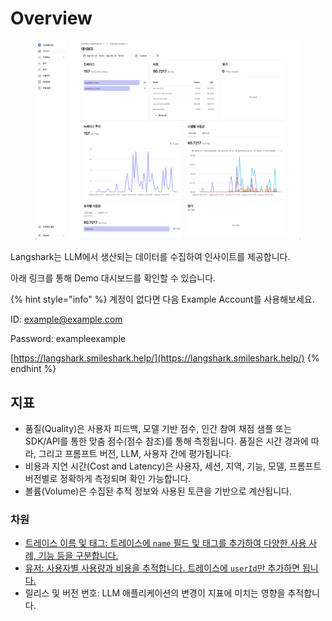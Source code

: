 # Overview

<figure><img src="../.gitbook/assets/image (2).png" alt=""><figcaption></figcaption></figure>

Langshark는 LLM에서 생산되는 데이터를 수집하여 인사이트를 제공합니다.

아래 링크를 통해 Demo 대시보드를 확인할 수 있습니다.

{% hint style="info" %}
계정이 없다면 다음 Example Account를 사용해보세요.

ID: [example@example.com](mailto:example@example.com)

Password: exampleexample

[https://langshark.smileshark.help/](https://langshark.smileshark.help/)
{% endhint %}

## 지표

* 품질(Quality)은 사용자 피드백, 모델 기반 점수, 인간 참여 채점 샘플 또는 SDK/API를 통한 맞춤 점수(점수 참조)를 통해 측정됩니다. 품질은 시간 경과에 따라, 그리고 프롬프트 버전, LLM, 사용자 간에 평가됩니다.
* 비용과 지연 시간(Cost and Latency)은 사용자, 세션, 지역, 기능, 모델, 프롬프트 버전별로 정확하게 측정되며 확인 가능합니다.
* 볼륨(Volume)은 수집된 추적 정보와 사용된 토큰을 기반으로 계산됩니다.

### 차원

* [트레이스 이름 및 태그: 트레이스에 `name` 필드 및 태그를 추가하여 다양한 사용 사례, 기능 등을 구분합니다.](../trace/tag.md)
* [유저: 사용자별 사용량과 비용을 추적합니다. 트레이스에 `userId`만 추가하면 됩니다.](../trace/user.md)
* 릴리스 및 버전 번호: LLM 애플리케이션의 변경이 지표에 미치는 영향을 추적합니다.
